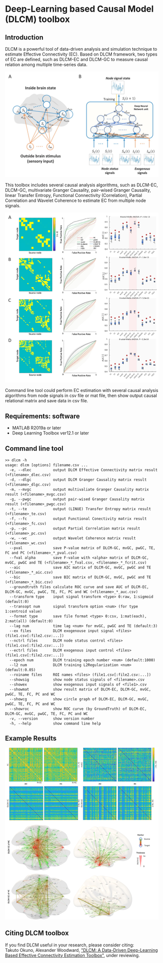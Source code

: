 # Deep-Learning based Causal Model (DLCM) toolbox

## Introduction
DLCM is a powerful tool of data-driven analysis and simulation technique to estimate Effective Connectivity (EC).
Based on DLCM framework, two types of EC are defined, such as DLCM-EC and DLCM-GC to measure causal relation among multiple time-series data.
<div align="center">
<img src="data/figure1.jpg">
</div>

This toolbox includes several causal analysis algorithms, such as DLCM-EC, DLCM-GC, multivariate Granger Causality, pair-wised Granger Causality,
linear Transfer Entropy, Functional Connectivity (Correlation), Partial Correlation and Wavelet Coherence to estimate EC from multiple node signals.
<div align="center">
<img src="data/figure7b.jpg">
</div>

Command line tool could perform EC estimation with several causal analysis algorithms from node signals in csv file or mat file,
then show output causal relational matrix and save data in csv file.

## Requirements: software
* MATLAB R2019a or later
* Deep Learning Toolbox ver12.1 or later

## Command line tool
~~~
>> dlcm -h
usage: dlcm [options] filename.csv ...
  -e, --dlec          output DLCM Effective Connectivity matrix result (<filename>_dlec.csv)
  -d, --dlgc          output DLCM Granger Causality matrix result (<filename>_dlgc.csv)
  -m, --mvgc          output multivaliate Granger Causality matrix result (<filename>_mvgc.csv)
  -g, --pwgc          output pair-wised Granger Causality matrix result (<filename>_pwgc.csv)
  -t, --te            output (LINUE) Transfer Entropy matrix result (<filename>_te.csv)
  -f, --fc            output Functional Conectivity matrix result (<filename>_fc.csv)
  -p, --pc            output Partial Correlation matrix result (<filename>_pc.csv)
  -w, --wc            output Wavelet Coherence matrix result (<filename>_wc.csv)
  --pval              save P-value matrix of DLCM-GC, mvGC, pwGC, TE, FC and PC (<filename>_*_pval.csv)
  --fval alpha        save F-value with <alpha> matrix of DLCM-GC, mvGC, pwGC and TE (<filename>_*_fval.csv, <filename>_*_fcrit.csv)
  --aic               save AIC matrix of DLCM-GC, mvGC, pwGC and TE (<filename>_*_aic.csv)
  --bic               save BIC matrix of DLCM-GC, mvGC, pwGC and TE (<filename>_*_bic.csv)
  --groundtruth files calculate ROC curve and save AUC of DLCM-EC, DLCM-GC, mvGC, pwGC, TE, FC, PC and WC (<filename>_*_auc.csv)
  --transform type    input signal transform <type> 0:raw, 1:sigmoid (default:0)
  --transopt num      signal transform option <num> (for type 1:centroid value)
  --format type       save file format <type> 0:csv, 1:mat(each), 2:mat(all) (default:0)
  --lag num           time lag <num> for mvGC, pwGC and TE (default:3)
  --ex files          DLCM exogenouse input signal <files> (file1.csv[:file2.csv:...])
  --nctrl files       DLCM node status control <files> (file1.csv[:file2.csv:...])
  --ectrl files       DLCM exogenous input control <files> (file1.csv[:file2.csv:...])
  --epoch num         DLCM training epoch number <num> (default:1000)
  --l2 num            DLCM training L2Regularization <num> (default:0.05)
  --roiname files     ROI names <files> (file1.csv[:file2.csv:...])
  --showsig           show node status signals of <filename>.csv
  --showex            show exogenous input signals of <file1>.csv
  --showmat           show result matrix of DLCM-EC, DLCM-GC, mvGC, pwGC, TE, FC, PC and WC
  --showcg            show circle graph of DLCM-EC, DLCM-GC, mvGC, pwGC, TE, FC, PC and WC
  --showroc           show ROC curve (by GroundTruth) of DLCM-EC, DLCM-GC, mvGC, pwGC, TE, FC, PC and WC
  -v, --version       show version number
  -h, --help          show command line help
~~~

## Example Results
<div align="center">
<img src="data/figure9b.jpg">
</div>

## Citing DLCM toolbox
If you find DLCM useful in your research, please consider citing:  
Takuto Okuno, Alexander Woodward,
["DLCM: A Data-Driven Deep-Learning Based Effective Connectivity Estimation Toolbox"](https://yahoo.com/), under reviewing.

